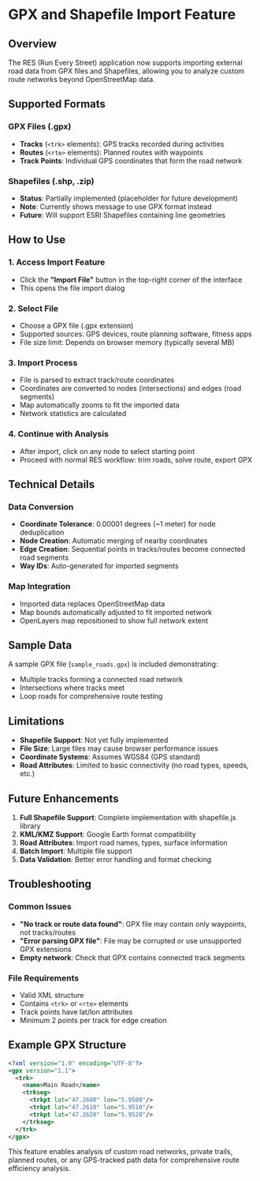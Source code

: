 # GPX and Shapefile Import Feature

## Overview
The RES (Run Every Street) application now supports importing external road data from GPX files and Shapefiles, allowing you to analyze custom route networks beyond OpenStreetMap data.

## Supported Formats

### GPX Files (.gpx)
- **Tracks** (`<trk>` elements): GPS tracks recorded during activities
- **Routes** (`<rte>` elements): Planned routes with waypoints
- **Track Points**: Individual GPS coordinates that form the road network

### Shapefiles (.shp, .zip)
- **Status**: Partially implemented (placeholder for future development)
- **Note**: Currently shows message to use GPX format instead
- **Future**: Will support ESRI Shapefiles containing line geometries

## How to Use

### 1. Access Import Feature
- Click the **"Import File"** button in the top-right corner of the interface
- This opens the file import dialog

### 2. Select File
- Choose a GPX file (.gpx extension)
- Supported sources: GPS devices, route planning software, fitness apps
- File size limit: Depends on browser memory (typically several MB)

### 3. Import Process
- File is parsed to extract track/route coordinates
- Coordinates are converted to nodes (intersections) and edges (road segments)
- Map automatically zooms to fit the imported data
- Network statistics are calculated

### 4. Continue with Analysis
- After import, click on any node to select starting point
- Proceed with normal RES workflow: trim roads, solve route, export GPX

## Technical Details

### Data Conversion
- **Coordinate Tolerance**: 0.00001 degrees (~1 meter) for node deduplication
- **Node Creation**: Automatic merging of nearby coordinates
- **Edge Creation**: Sequential points in tracks/routes become connected road segments
- **Way IDs**: Auto-generated for imported segments

### Map Integration
- Imported data replaces OpenStreetMap data
- Map bounds automatically adjusted to fit imported network
- OpenLayers map repositioned to show full network extent

## Sample Data
A sample GPX file (`sample_roads.gpx`) is included demonstrating:
- Multiple tracks forming a connected road network
- Intersections where tracks meet
- Loop roads for comprehensive route testing

## Limitations
- **Shapefile Support**: Not yet fully implemented
- **File Size**: Large files may cause browser performance issues
- **Coordinate Systems**: Assumes WGS84 (GPS standard)
- **Road Attributes**: Limited to basic connectivity (no road types, speeds, etc.)

## Future Enhancements
1. **Full Shapefile Support**: Complete implementation with shapefile.js library
2. **KML/KMZ Support**: Google Earth format compatibility
3. **Road Attributes**: Import road names, types, surface information
4. **Batch Import**: Multiple file support
5. **Data Validation**: Better error handling and format checking

## Troubleshooting

### Common Issues
- **"No track or route data found"**: GPX file may contain only waypoints, not tracks/routes
- **"Error parsing GPX file"**: File may be corrupted or use unsupported GPX extensions
- **Empty network**: Check that GPX contains connected track segments

### File Requirements
- Valid XML structure
- Contains `<trk>` or `<rte>` elements
- Track points have lat/lon attributes
- Minimum 2 points per track for edge creation

## Example GPX Structure
```xml
<?xml version="1.0" encoding="UTF-8"?>
<gpx version="1.1">
  <trk>
    <name>Main Road</name>
    <trkseg>
      <trkpt lat="47.2600" lon="5.9500"/>
      <trkpt lat="47.2610" lon="5.9510"/>
      <trkpt lat="47.2620" lon="5.9520"/>
    </trkseg>
  </trk>
</gpx>
```

This feature enables analysis of custom road networks, private trails, planned routes, or any GPS-tracked path data for comprehensive route efficiency analysis.
